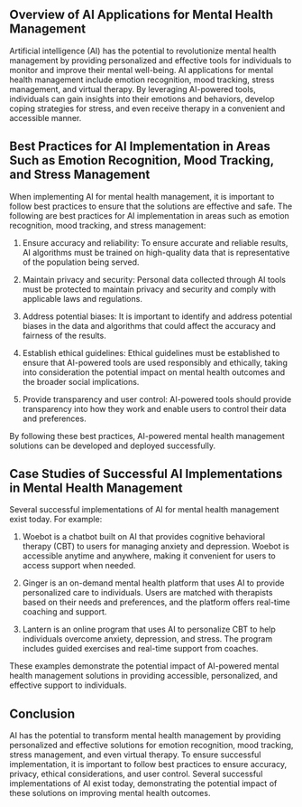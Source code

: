 
Overview of AI Applications for Mental Health Management
--------------------------------------------------------

Artificial intelligence (AI) has the potential to revolutionize mental health management by providing personalized and effective tools for individuals to monitor and improve their mental well-being. AI applications for mental health management include emotion recognition, mood tracking, stress management, and virtual therapy. By leveraging AI-powered tools, individuals can gain insights into their emotions and behaviors, develop coping strategies for stress, and even receive therapy in a convenient and accessible manner.

Best Practices for AI Implementation in Areas Such as Emotion Recognition, Mood Tracking, and Stress Management
---------------------------------------------------------------------------------------------------------------

When implementing AI for mental health management, it is important to follow best practices to ensure that the solutions are effective and safe. The following are best practices for AI implementation in areas such as emotion recognition, mood tracking, and stress management:

1. Ensure accuracy and reliability: To ensure accurate and reliable results, AI algorithms must be trained on high-quality data that is representative of the population being served.

2. Maintain privacy and security: Personal data collected through AI tools must be protected to maintain privacy and security and comply with applicable laws and regulations.

3. Address potential biases: It is important to identify and address potential biases in the data and algorithms that could affect the accuracy and fairness of the results.

4. Establish ethical guidelines: Ethical guidelines must be established to ensure that AI-powered tools are used responsibly and ethically, taking into consideration the potential impact on mental health outcomes and the broader social implications.

5. Provide transparency and user control: AI-powered tools should provide transparency into how they work and enable users to control their data and preferences.

By following these best practices, AI-powered mental health management solutions can be developed and deployed successfully.

Case Studies of Successful AI Implementations in Mental Health Management
-------------------------------------------------------------------------

Several successful implementations of AI for mental health management exist today. For example:

1. Woebot is a chatbot built on AI that provides cognitive behavioral therapy (CBT) to users for managing anxiety and depression. Woebot is accessible anytime and anywhere, making it convenient for users to access support when needed.

2. Ginger is an on-demand mental health platform that uses AI to provide personalized care to individuals. Users are matched with therapists based on their needs and preferences, and the platform offers real-time coaching and support.

3. Lantern is an online program that uses AI to personalize CBT to help individuals overcome anxiety, depression, and stress. The program includes guided exercises and real-time support from coaches.

These examples demonstrate the potential impact of AI-powered mental health management solutions in providing accessible, personalized, and effective support to individuals.

Conclusion
----------

AI has the potential to transform mental health management by providing personalized and effective solutions for emotion recognition, mood tracking, stress management, and even virtual therapy. To ensure successful implementation, it is important to follow best practices to ensure accuracy, privacy, ethical considerations, and user control. Several successful implementations of AI exist today, demonstrating the potential impact of these solutions on improving mental health outcomes.
